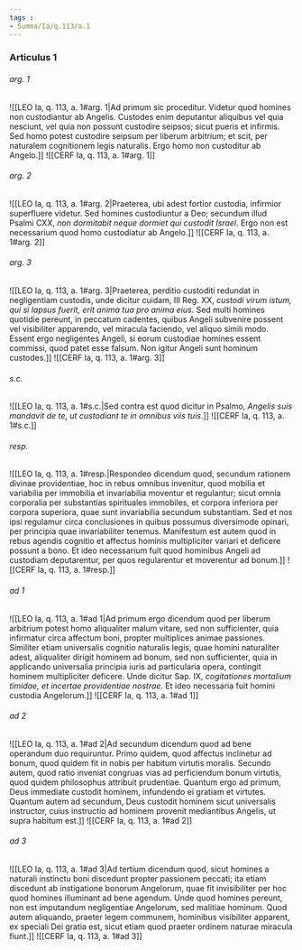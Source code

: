 ```yaml
---
tags : 
- Summa/Ia/q.113/a.1
---
```


### Articulus 1

###### arg. 1
![[LEO Ia, q. 113, a. 1#arg. 1|Ad primum sic proceditur. Videtur quod homines non custodiantur ab Angelis. Custodes enim deputantur aliquibus vel quia nesciunt, vel quia non possunt custodire seipsos; sicut pueris et infirmis. Sed homo potest custodire seipsum per liberum arbitrium; et scit, per naturalem cognitionem legis naturalis. Ergo homo non custoditur ab Angelo.]]
![[CERF Ia, q. 113, a. 1#arg. 1]]

###### arg. 2
![[LEO Ia, q. 113, a. 1#arg. 2|Praeterea, ubi adest fortior custodia, infirmior superfluere videtur. Sed homines custodiuntur a Deo; secundum illud Psalmi CXX, *non dormitabit neque dormiet qui custodit Israel*. Ergo non est necessarium quod homo custodiatur ab Angelo.]]
![[CERF Ia, q. 113, a. 1#arg. 2]]

###### arg. 3
![[LEO Ia, q. 113, a. 1#arg. 3|Praeterea, perditio custoditi redundat in negligentiam custodis, unde dicitur cuidam, III Reg. XX, *custodi virum istum, qui si lapsus fuerit, erit anima tua pro anima eius*. Sed multi homines quotidie pereunt, in peccatum cadentes, quibus Angeli subvenire possent vel visibiliter apparendo, vel miracula faciendo, vel aliquo simili modo. Essent ergo negligentes Angeli, si eorum custodiae homines essent commissi, quod patet esse falsum. Non igitur Angeli sunt hominum custodes.]]
![[CERF Ia, q. 113, a. 1#arg. 3]]

###### s.c.
![[LEO Ia, q. 113, a. 1#s.c.|Sed contra est quod dicitur in Psalmo, *Angelis suis mandavit de te, ut custodiant te in omnibus viis tuis*.]]
![[CERF Ia, q. 113, a. 1#s.c.]]

###### resp.
![[LEO Ia, q. 113, a. 1#resp.|Respondeo dicendum quod, secundum rationem divinae providentiae, hoc in rebus omnibus invenitur, quod mobilia et variabilia per immobilia et invariabilia moventur et regulantur; sicut omnia corporalia per substantias spirituales immobiles, et corpora inferiora per corpora superiora, quae sunt invariabilia secundum substantiam. Sed et nos ipsi regulamur circa conclusiones in quibus possumus diversimode opinari, per principia quae invariabiliter tenemus. Manifestum est autem quod in rebus agendis cognitio et affectus hominis multipliciter variari et deficere possunt a bono. Et ideo necessarium fuit quod hominibus Angeli ad custodiam deputarentur, per quos regularentur et moverentur ad bonum.]]
![[CERF Ia, q. 113, a. 1#resp.]]

###### ad 1
![[LEO Ia, q. 113, a. 1#ad 1|Ad primum ergo dicendum quod per liberum arbitrium potest homo aliqualiter malum vitare, sed non sufficienter, quia infirmatur circa affectum boni, propter multiplices animae passiones. Similiter etiam universalis cognitio naturalis legis, quae homini naturaliter adest, aliqualiter dirigit hominem ad bonum, sed non sufficienter, quia in applicando universalia principia iuris ad particularia opera, contingit hominem multipliciter deficere. Unde dicitur Sap. IX, *cogitationes mortalium timidae, et incertae providentiae nostrae*. Et ideo necessaria fuit homini custodia Angelorum.]]
![[CERF Ia, q. 113, a. 1#ad 1]]

###### ad 2
![[LEO Ia, q. 113, a. 1#ad 2|Ad secundum dicendum quod ad bene operandum duo requiruntur. Primo quidem, quod affectus inclinetur ad bonum, quod quidem fit in nobis per habitum virtutis moralis. Secundo autem, quod ratio inveniat congruas vias ad perficiendum bonum virtutis, quod quidem philosophus attribuit prudentiae. Quantum ergo ad primum, Deus immediate custodit hominem, infundendo ei gratiam et virtutes. Quantum autem ad secundum, Deus custodit hominem sicut universalis instructor, cuius instructio ad hominem provenit mediantibus Angelis, ut supra habitum est.]]
![[CERF Ia, q. 113, a. 1#ad 2]]

###### ad 3
![[LEO Ia, q. 113, a. 1#ad 3|Ad tertium dicendum quod, sicut homines a naturali instinctu boni discedunt propter passionem peccati; ita etiam discedunt ab instigatione bonorum Angelorum, quae fit invisibiliter per hoc quod homines illuminant ad bene agendum. Unde quod homines pereunt, non est imputandum negligentiae Angelorum, sed malitiae hominum. Quod autem aliquando, praeter legem communem, hominibus visibiliter apparent, ex speciali Dei gratia est, sicut etiam quod praeter ordinem naturae miracula fiunt.]]
![[CERF Ia, q. 113, a. 1#ad 3]]

